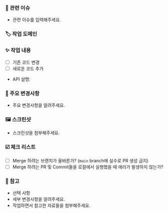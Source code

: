 ### 🚀 관련 이슈
- 관련 이슈를 입력해주세요.

### 🏷️ 작업 도메인


### ✨ 작업 내용
- [ ] 기존 코드 변경
- [ ] 새로운 코드 추가
- API 설명:

### 🔑 주요 변경사항
- 주요 변경사항을 알려주세요.

### 🖼️ 스크린샷
- 스크린샷을 첨부해주세요.

### ☑️ 체크 리스트
- [ ] Merge 하려는 브랜치가 올바른가? (`main` branch에 실수로 PR 생성 금지)
- [ ] Merge 하려는 PR 및 Commit들을 로컬에서 실행했을 때 에러가 발생하지 않는가?

### 🔗 참고
- 선택 사항
- 세부 변경사항을 알려주세요.
- 작업하면서 참고한 자료들을 첨부해주세요.
